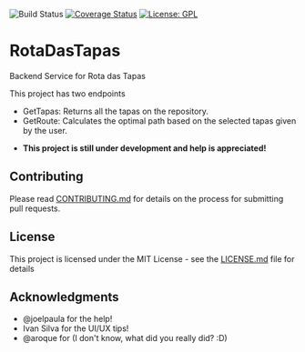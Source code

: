 ![Build Status](https://github.com/ilusi0n/RotaDasTapas/workflows/.NET%20Core/badge.svg?branch=develop) [![Coverage Status](https://coveralls.io/repos/github/ilusi0n/RotaDasTapas/badge.svg?branch=develop)](https://coveralls.io/github/ilusi0n/RotaDasTapas?branch=develop) [![License: GPL](https://img.shields.io/badge/License-GPL-green.svg)](https://github.com/ilusi0n/RotaDasTapas/blob/master/LICENSE)

# RotaDasTapas

Backend Service for Rota das Tapas

This project has two endpoints  
- GetTapas: Returns all the tapas on the repository.
- GetRoute: Calculates the optimal path based on the selected tapas given by the user.

* **This project is still under development and help is appreciated!**

## Contributing

Please read [CONTRIBUTING.md](CONTRIBUTING.md) for details on the process for submitting pull requests.

## License

This project is licensed under the MIT License - see the [LICENSE.md](LICENSE.md) file for details

## Acknowledgments

- @joelpaula for the help!
- Ivan Silva for the UI/UX tips!
- @aroque for (I don't know, what did you really did? :D)
